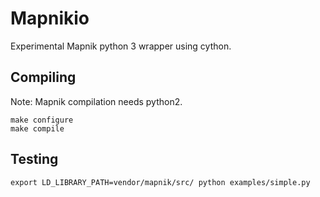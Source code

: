 # Mapnikio

Experimental Mapnik python 3 wrapper using cython.


## Compiling

Note: Mapnik compilation needs python2.

    make configure
    make compile

## Testing

    export LD_LIBRARY_PATH=vendor/mapnik/src/ python examples/simple.py
